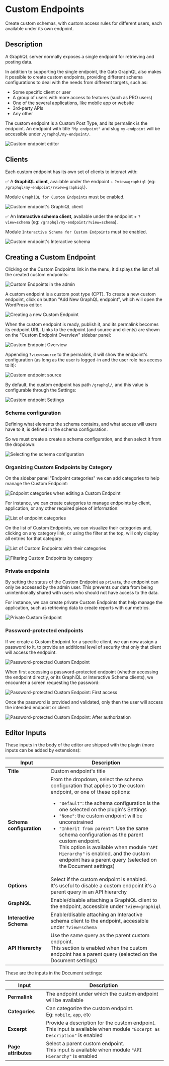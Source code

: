 # Custom Endpoints

Create custom schemas, with custom access rules for different users, each available under its own endpoint.

## Description

A GraphQL server normally exposes a single endpoint for retrieving and posting data.

In addition to supporting the single endpoint, the Gato GraphQL also makes it possible to create custom endpoints, providing different schema configurations to deal with the needs from different targets, such as:

- Some specific client or user
- A group of users with more access to features (such as PRO users)
- One of the several applications, like mobile app or website
- 3rd-party APIs
- Any other

The custom endpoint is a Custom Post Type, and its permalink is the endpoint. An endpoint with title `"My endpoint"` and slug `my-endpoint` will be accessible under `/graphql/my-endpoint/`.

<div class="img-width-1024" markdown=1>

![Custom endpoint editor](../../images/custom-endpoint.png "Custom endpoint editor")

</div>

## Clients

Each custom endpoint has its own set of clients to interact with:

✅ A **GraphiQL client**, available under the endpoint + `?view=graphiql` (eg: `/graphql/my-endpoint/?view=graphiql`).

Module `GraphiQL for Custom Endpoints` must be enabled.

<div class="img-width-1024" markdown=1>

![Custom endpoint's GraphiQL client](../../images/custom-endpoint-graphiql.png "Custom endpoint's GraphiQL client")

</div>

✅ An **Interactive schema client**, available under the endpoint + `?view=schema` (eg: `/graphql/my-endpoint/?view=schema`).

Module `Interactive Schema for Custom Endpoints` must be enabled.

<div class="img-width-1024" markdown=1>

![Custom endpoint's Interactive schema](../../images/custom-endpoint-interactive-schema.png "Custom endpoint's Interactive schema")

</div>

## Creating a Custom Endpoint

Clicking on the Custom Endpoints link in the menu, it displays the list of all the created custom endpoints:

<div class="img-width-1024" markdown=1>

![Custom Endpoints in the admin](../../images/custom-endpoints-page.png)

</div>

A custom endpoint is a custom post type (CPT). To create a new custom endpoint, click on button "Add New GraphQL endpoint", which will open the WordPress editor:

<div class="img-width-1024" markdown=1>

![Creating a new Custom Endpoint](../../images/new-custom-endpoint.png)

</div>

When the custom endpoint is ready, publish it, and its permalink becomes its endpoint URL. Links to the endpoint (and source and clients) are shown on the "Custom Endpoint Overview" sidebar panel:

<div class="img-width-1024" markdown=1>

![Custom Endpoint Overview](../../images/custom-endpoint-overview.png)

</div>

Appending `?view=source` to the permalink, it will show the endpoint's configuration (as long as the user is logged-in and the user role has access to it):

<div class="img-width-1024" markdown=1>

![Custom endpoint source](../../images/custom-endpoint-source.png)

</div>

By default, the custom endpoint has path `/graphql/`, and this value is configurable through the Settings:

<div class="img-width-1024" markdown=1>

![Custom endpoint Settings](../../images/settings-custom-endpoints.png)

</div>

### Schema configuration

Defining what elements the schema contains, and what access will users have to it, is defined in the schema configuration.

So we must create a create a schema configuration, and then select it from the dropdown:

<div class="img-width-630" markdown=1>

![Selecting the schema configuration](../../../../../docs/images/select-schema-configuration.png)

</div>

### Organizing Custom Endpoints by Category

On the sidebar panel "Endpoint categories" we can add categories to help manage the Custom Endpoint:

<div class="img-width-1024" markdown=1>

![Endpoint categories when editing a Custom Endpoint](../../images/graphql-custom-endpoint-editor-with-categories.png)

</div>

For instance, we can create categories to manage endpoints by client, application, or any other required piece of information:

<div class="img-width-1024" markdown=1>

![List of endpoint categories](../../../../../docs/images/graphql-endpoint-categories.png)

</div>

On the list of Custom Endpoints, we can visualize their categories and, clicking on any category link, or using the filter at the top, will only display all entries for that category:

<div class="img-width-1024" markdown=1>

![List of Custom Endpoints with their categories](../../images/graphql-custom-endpoints-with-categories.png)

</div>

<div class="img-width-1024" markdown=1>

![Filtering Custom Endpoints by category](../../images/graphql-custom-endpoints-filtering-by-category.png)

</div>

### Private endpoints

By setting the status of the Custom Endpoint as `private`, the endpoint can only be accessed by the admin user. This prevents our data from being unintentionally shared with users who should not have access to the data.

For instance, we can create private Custom Endpoints that help manage the application, such as retrieving data to create reports with our metrics.

<div class="img-width-1024" markdown=1>

![Private Custom Endpoint](../../images/private-custom-endpoint.png)

</div>

### Password-protected endpoints

If we create a Custom Endpoint for a specific client, we can now assign a password to it, to provide an additional level of security that only that client will access the endpoint.

<div class="img-width-1024" markdown=1>

![Password-protected Custom Endpoint](../../images/password-protected-custom-endpoint.png)

</div>

When first accessing a password-protected endpoint (whether accessing the endpoint directly, or its GraphiQL or Interactive Schema clients), we encounter a screen requesting the password:

<div class="img-width-1024" markdown=1>

![Password-protected Custom Endpoint: First access](../../images/password-protected-custom-endpoint-unauthorized.png)

</div>

Once the password is provided and validated, only then the user will access the intended endpoint or client:

<div class="img-width-1024" markdown=1>

![Password-protected Custom Endpoint: After authorization](../../images/password-protected-custom-endpoint-authorized.png)

</div>

## Editor Inputs

These inputs in the body of the editor are shipped with the plugin (more inputs can be added by extensions):

<table>
<thead>
<tr>
    <th>Input</th>
    <th>Description</th>
</tr>
</thead>
<tbody>
<tr>
  <td><strong>Title</strong></td>
  <td>Custom endpoint's title</td>
</tr>
<tr>
  <td><strong>Schema configuration</strong></td>
  <td>From the dropdown, select the schema configuration that applies to the custom endpoint, or one of these options: <ul><li><code>"Default"</code>: the schema configuration is the one selected on the plugin's Settings</li><li><code>"None"</code>: the custom endpoint will be unconstrained</li><li><code>"Inherit from parent"</code>: Use the same schema configuration as the parent custom endpoint.<br/>This option is available when module <code>"API Hierarchy"</code> is enabled, and the custom endpoint has a parent query (selected on the Document settings)</li></ul></td>
</tr>
<tr>
  <td><strong>Options</strong></td>
  <td>Select if the custom endpoint is enabled.<br/>It's useful to disable a custom endpoint it's a parent query in an API hierarchy</td>
</tr>
<tr>
  <td><strong>GraphiQL</strong></td>
  <td>Enable/disable attaching a GraphiQL client to the endpoint, accessible under <code>?view=graphiql</code></td>
</tr>
<tr>
  <td><strong>Interactive Schema</strong></td>
  <td>Enable/disable attaching an Interactive schema client to the endpoint, accessible under <code>?view=schema</code></td>
</tr>
<tr>
  <td><strong>API Hierarchy</strong></td>
  <td>Use the same query as the parent custom endpoint.<br/>This section is enabled when the custom endpoint has a parent query (selected on the Document settings)</td>
</tr>
</tbody>
</table>

These are the inputs in the Document settings:

| Input | Description |
| --- | --- |
| **Permalink** | The endpoint under which the custom endpoint will be available |
| **Categories** | Can categorize the custom endpoint.<br/>Eg: `mobile`, `app`, etc |
| **Excerpt** | Provide a description for the custom endpoint.<br/>This input is available when module `"Excerpt as Description"` is enabled |
| **Page attributes** | Select a parent custom endpoint.<br/>This input is available when module `"API Hierarchy"` is enabled |

<!-- ## Settings

| Option | Description | 
| --- | --- |
| **Endpoint base slug** | The base path for the custom endpoint URL. It defaults to `graphql` | -->

<!-- ## Resources

Video showing how to create a custom endpoint: <a href="https://vimeo.com/413503485" target="_blank">vimeo.com/413503485</a>. -->
